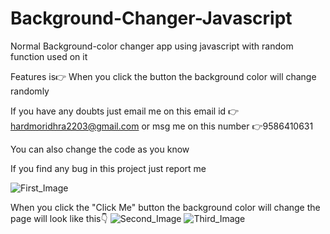 # Background-Changer-Javascript
Normal Background-color changer app using javascript with random function used on it

Features is👉 When you click the button the background color will change randomly

If you have any doubts just email me on this email id 👉 hardmoridhra2203@gmail.com or msg me on this number 👉9586410631

You can also change the code as you know

If you find any bug in this project just report me

![First_Image](https://user-images.githubusercontent.com/90509281/167250203-b8428570-0031-463e-acb1-559789a093b2.png)

When you click the "Click Me" button the background color will change the page will look like this👇
![Second_Image](https://user-images.githubusercontent.com/90509281/167250230-f558e29c-df48-405b-ba96-05c83a087181.png)
![Third_Image](https://user-images.githubusercontent.com/90509281/167250234-ef7ca418-c0b7-4a29-883f-6678b6e45f97.png)
